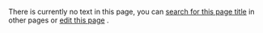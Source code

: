 There is currently no text in this page, you can
 [search for this page title](http://ontologydesignpatterns.org/wiki/Special:Search/Symmetric "Special:Search/Symmetric") 
 in other pages or
 [edit this page](http://ontologydesignpatterns.org/wiki/index.php?title=Submissions:Symmetric&action=edit "http://ontologydesignpatterns.org/wiki/index.php?title=Submissions:Symmetric&action=edit") 
 .